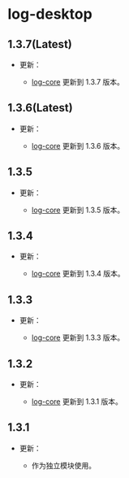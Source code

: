 # log-desktop

## 1.3.7(Latest)

- 更新：

    - [log-core](https://central.sonatype.com/artifact/io.github.sakurajimamaii/log-core/overview) 更新到 1.3.7 版本。

## 1.3.6(Latest)

- 更新：

    - [log-core](https://central.sonatype.com/artifact/io.github.sakurajimamaii/log-core/overview) 更新到 1.3.6 版本。

## 1.3.5

- 更新：

    - [log-core](https://central.sonatype.com/artifact/io.github.sakurajimamaii/log-core/overview) 更新到 1.3.5 版本。

## 1.3.4

- 更新：

    - [log-core](https://central.sonatype.com/artifact/io.github.sakurajimamaii/log-core/overview) 更新到 1.3.4 版本。

## 1.3.3

- 更新：

    - [log-core](https://central.sonatype.com/artifact/io.github.sakurajimamaii/log-core/overview) 更新到 1.3.3 版本。

## 1.3.2

- 更新：

    - [log-core](https://central.sonatype.com/artifact/io.github.sakurajimamaii/log-core/overview) 更新到 1.3.1 版本。

## 1.3.1

- 更新：

    - 作为独立模块使用。
